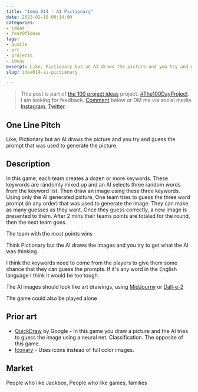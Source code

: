 ```yaml
---
title: "Idea 014 - AI Pictionary"
date: 2023-02-10 00:14:00
categories:
- ideas
- YearOfIdeas
tags:
- puzzle
- art
- projects
- ideas
excerpt: Like, Pictionary but an AI draws the picture and you try and guess the prompt that was used to generate the picture
slug: idea014-ai-pictionary

---
```


> This post is part of [the 100 project ideas](/projects/2023-100-ideas/) project. [#The100DayProject](https://www.the100dayproject.org/). I am looking for feedback. <a href='#utterances-comments'>Comment</a> below or DM me via social media <a href="https://instagram.com/funvill" rel="nofollow noopener noreferrer"><i class="fab fa-fw fa-instagram" aria-hidden="true"></i><span class="label">Instagram</span></a>, <a href="https://twitter.com/funvill" rel="nofollow noopener noreferrer"><i class="fab fa-fw fa-twitter" aria-hidden="true"></i><span class="label">Twitter</span></a>.

## One Line Pitch

Like, Pictionary but an AI draws the picture and you try and guess the prompt that was used to generate the picture.

## Description

In this game, each team creates a dozen or more keywords. These keywords are randomly mixed up and an AI selects three random words from the keyword list. Then draw an image using these three keywords. Using only the AI generated picture, One team tries to guess the three word prompt (in any order) that was used to generate the image. They can make as many guesses as they want. Once they guess correctly, a new image is presented to them. After 2 mins their teams points are totaled for the round, then the next team goes.

The team with the most points wins

Think Pictionary but the AI draws the images and you try to get what the AI was thinking.

I think the keywords need to come from the players to give them some chance that they can guess the prompts. If it's any word in the English language I think it would be too tough.

The AI images should look like art drawings, using [MidJourny](https://www.midjourney.com/) or [Dall-e-2](https://openai.com/dall-e-2/)  

The game could also be played alone

## Prior art

- [QuickDraw](https://quickdraw.withgoogle.com/) by Google - In this game you draw a picture and the AI tries to guess the image using a neural net. Classification. The opposite of this game.
- [Iconary](https://iconary.allenai.org/) - Uses icons instead of full color images.

## Market

People who like Jackbox, People who like games, families
